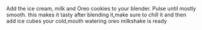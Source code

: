 Add the ice cream, milk and Oreo cookies to your blender. Pulse until mostly smooth.
this makes it tasty
after blending it,make sure to chill it and then add ice cubes
your cold,mouth watering oreo  milkshake is ready